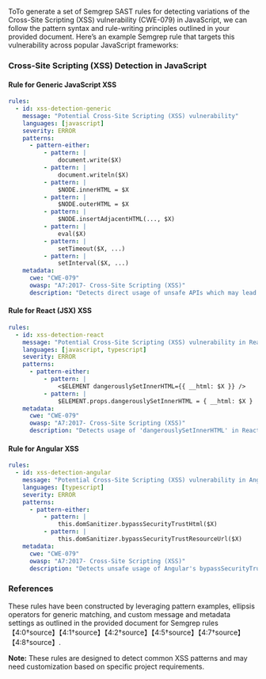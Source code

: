 ToTo generate a set of Semgrep SAST rules for detecting variations of the Cross-Site Scripting (XSS) vulnerability (CWE-079) in JavaScript, we can follow the pattern syntax and rule-writing principles outlined in your provided document. Here’s an example Semgrep rule that targets this vulnerability across popular JavaScript frameworks:

### Cross-Site Scripting (XSS) Detection in JavaScript

#### Rule for Generic JavaScript XSS
```yaml
rules:
  - id: xss-detection-generic
    message: "Potential Cross-Site Scripting (XSS) vulnerability"
    languages: [javascript]
    severity: ERROR
    patterns:
      - pattern-either:
          - pattern: |
              document.write($X)
          - pattern: |
              document.writeln($X)
          - pattern: |
              $NODE.innerHTML = $X
          - pattern: |
              $NODE.outerHTML = $X
          - pattern: |
              $NODE.insertAdjacentHTML(..., $X)
          - pattern: |
              eval($X)
          - pattern: |
              setTimeout($X, ...)
          - pattern: |
              setInterval($X, ...)
    metadata:
      cwe: "CWE-079"
      owasp: "A7:2017- Cross-Site Scripting (XSS)"
      description: "Detects direct usage of unsafe APIs which may lead to XSS attacks."
```

#### Rule for React (JSX) XSS
```yaml
rules:
  - id: xss-detection-react
    message: "Potential Cross-Site Scripting (XSS) vulnerability in React"
    languages: [javascript, typescript]
    severity: ERROR
    patterns:
      - pattern-either:
          - pattern: |
              <$ELEMENT dangerouslySetInnerHTML={{ __html: $X }} />
          - pattern: |
              $ELEMENT.props.dangerouslySetInnerHTML = { __html: $X }
    metadata:
      cwe: "CWE-079"
      owasp: "A7:2017- Cross-Site Scripting (XSS)"
      description: "Detects usage of 'dangerouslySetInnerHTML' in React applications, which may lead to XSS attacks."
```

#### Rule for Angular XSS
```yaml
rules:
  - id: xss-detection-angular
    message: "Potential Cross-Site Scripting (XSS) vulnerability in Angular"
    languages: [typescript]
    severity: ERROR
    patterns:
      - pattern-either:
          - pattern: |
              this.domSanitizer.bypassSecurityTrustHtml($X)
          - pattern: |
              this.domSanitizer.bypassSecurityTrustResourceUrl($X)
    metadata:
      cwe: "CWE-079"
      owasp: "A7:2017- Cross-Site Scripting (XSS)"
      description: "Detects unsafe usage of Angular's bypassSecurityTrust* APIs, which may lead to XSS attacks."
```

### References
These rules have been constructed by leveraging pattern examples, ellipsis operators for generic matching, and custom message and metadata settings as outlined in the provided document for Semgrep rules【4:0†source】【4:1†source】【4:2†source】【4:5†source】【4:7†source】【4:8†source】.

**Note:** These rules are designed to detect common XSS patterns and may need customization based on specific project requirements.